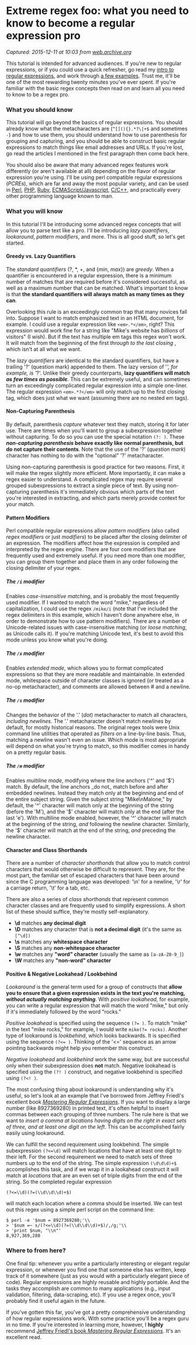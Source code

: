 # Extreme regex foo: what you need to know to become a regular expression pro

_Captured: 2015-12-11 at 10:03 from [web.archive.org](http://web.archive.org/web/20090226045440/http://immike.net/blog/2007/06/21/extreme-regex-foo-what-you-need-to-know-to-become-a-regular-expression-pro/)_

This tutorial is intended for advanced audiences. If you're new to regular expressions, or if you could use a quick refresher, go read my [intro to regular expressions](http://web.archive.org/web/20090226045440/http://immike.net/blog/2007/04/06/the-absolute-bare-minimum-every-programmer-should-know-about-regular-expressions/), and work through [a few examples](http://web.archive.org/web/20090226045440/http://immike.net/blog/2007/04/06/5-regular-expressions-every-web-programmer-should-know/). Trust me, it'll be one of the most rewarding twenty minutes you've ever spent. If you're familiar with the basic regex concepts then read on and learn all you need to know to be a regex pro.

### What you should know

This tutorial will go beyond the basics of regular expressions. You should already know what the metacharacters are (`^[](){}.*?\|+$` and sometimes `-`) and how to use them, you should understand how to use parenthesis for grouping and capturing, and you should be able to construct basic regular expressions to match things like email addresses and URLs. If you're lost, go read the articles I mentioned in the first paragraph then come back here.

You should also be aware that many advanced regex features work differently (or aren't available at all) depending on the flavor of regular expression you're using. I'll be using perl compatible regular expressions (_PCREs_), which are far and away the most popular variety, and can be used in [Perl](http://web.archive.org/web/20090226045440/http://perldoc.perl.org/perlre.html), [PHP](http://web.archive.org/web/20090226045440/http://us3.php.net/pcre), [Ruby](http://web.archive.org/web/20090226045440/http://raa.ruby-lang.org/project/pcre/), [ECMAScript/Javascript](http://web.archive.org/web/20090226045440/http://www.ecma-international.org/publications/standards/Ecma-262.htm), [C/C++](http://web.archive.org/web/20090226045440/http://www.pcre.org/), and practically every other programming language known to man.

### What you will know

In this tutorial I'll be introducing some advanced regex concepts that will allow you to parse text like a pro. I'll be introducing _lazy quantifiers_, _lookaround_, _pattern modifiers_, and more. This is all good stuff, so let's get started.

#### Greedy vs. Lazy Quantifiers

The _standard quantifiers_ (?, *, +, and {_min_, _max_}) are _greedy_. When a quantifier is encountered in a regular expression, there is a minimum number of matches that are required before it's considered successful, as well as a maximum number that can be matched. What's important to know is that **the standard quantifiers will always match as many times as they can**.

Overlooking this rule is an exceedingly common trap that many novices fall into. Suppose I want to match emphasized text in an HTML document, for example. I could use a regular expression like `<em>.*</em>`, right? This expression would work fine for a string like "Mike's website has <em>billions</em> of visitors" (I wish). But if the text has multiple em tags this regex won't work. It will match from the beginning of the first <em> through to the last closing </em>, which isn't at all what we want.

The _lazy quantifiers_ are identical to the standard quantifiers, but have a trailing '?' (question mark) appended to them. The lazy version of '*', for example, is '*?'. Unlike their greedy counterparts, **lazy quantifiers will match _as few times as possible_**. This can be extremely useful, and can sometimes turn an exceedingly complicated regular expression into a simple one-liner. The regular expression `<em>.*?</em>` will only match up to the first closing </em> tag, which does just what we want (assuming there are no nested em tags).

#### Non-Capturing Parenthesis

By default, parenthesis _capture_ whatever text they match, storing it for later use. There are times when you'll want to group a subexpression together without capturing. To do so you can use the special notation `(?: )`. These **_non-capturing parenthesis_ behave exactly like normal parenthesis, but do not capture their contents**. Note that the use of the '?' (_question mark_) character has nothing to do with the "optional" '?' metacharacter.

Using non-capturing parenthesis is good practice for two reasons. First, it will make the regex slightly more efficient. More importantly, it can make a regex easier to understand. A complicated regex may require several grouped subexpressions to extract a single piece of text. By using non-capturing parenthesis it's immediately obvious which parts of the text you're interested in extracting, and which parts merely provide context for your match.

#### Pattern Modifiers

Perl compatible regular expressions allow _pattern modifiers_ (also called _regex modifiers_ or just _modifiers_) to be placed after the closing delimiter of an expression. The modifiers affect how the expression is compiled and interpreted by the regex engine. There are four core modifiers that are frequently used and extremely useful. If you need more than one modifier, you can group them together and place them in any order following the closing delimiter of your regex.

##### The `/i` modifier

Enables _case-insensitive matching_, and is probably the most frequently used modifier. If I wanted to match the word "mike," regardless of capitalization, I could use the regex `/mike/i` (note that I've included the regex delimiters in this example, which I haven't done anywhere else, in order to demonstrate how to use pattern modifiers). There are a number of Unicode-related issues with case-insensitive matching (or _loose matching_, as Unicode calls it). If you're matching Unicode text, it's best to avoid this mode unless you know what you're doing.

##### The `/x` modifier

Enables _extended mode_, which allows you to format complicated expressions so that they are more readable and maintainable. In extended mode, whitespace outside of character classes is ignored (or treated as a no-op metacharacter), and comments are allowed between # and a newline.

##### The `/s` modifier

Changes the behavior of the '.' (_dot_) metacharacter to match all characters, _including newlines_. The '.' metacharacter doesn't match newlines by default, for mostly historical reasons. The original regex tools were Unix command line utilities that operated as _filters_ on a line-by-line basis. Thus, matching a newline wasn't even an issue. Which mode is most appropriate will depend on what you're trying to match, so this modifier comes in handy on a pretty regular basis.

##### The `/m` modifier

Enables _multiline mode_, modifying where the line anchors ('^' and '$') match. By default, the line anchors _do not_ match before and after embedded newlines. Instead they match only at the beginning and end of the entire subject string. Given the subject string "Mike\nMalone," by default, the '^' character will match only at the beginning of the string (before the 'M'), and the '$' character will match only at the end (after the last 'e'). With multiline mode enabled, however, the '^' character will match at the beginning of the string, _and_ following the newline character. Similarly, the '$' character will match at the end of the string, _and_ preceding the newline character.

#### Character and Class Shorthands

There are a number of _character shorthands_ that allow you to match control characters that would otherwise be difficult to represent. They are, for the most part, the familiar set of escaped characters that have been around since the C programming language was developed: '\n' for a newline, '\r' for a carriage return, '\t' for a tab, etc.

There are also a series of _class shorthands_ that represent common character classes and are frequently used to simplify expressions. A short list of these should suffice, they're mostly self-explanatory.

  * **\d** matches **any decimal digit**
  * **\D** matches any character that is **not a decimal digit** (it's the same as `[^\d])`
  * **\s** matches any **whitespace character**
  * **\S** matches any **non-whitespace character**
  * **\w** matches any **"word" character** (usually the same as `[a-zA-Z0-9_]`)
  * **\W** matches any **"non-word" character**

#### Positive & Negative Lookahead / Lookbehind

_Lookaround_ is the general term used for a group of constructs that **allow you to ensure that a given expression exists in the text you're matching, _without actually matching anything_**. With _positive lookahead_, for example, you can write a regular expression that will match the word "mike," but only if it's immediately followed by the word "rocks."

_Positive lookahead_ is specified using the sequence `(?= )`. To match "mike" in the text "mike rocks," for example, I would write `mike(?= rocks)`. Another type of lookaround is _lookbehind_, which looks backwards. It is specified using the sequence `(?<= )`. Thinking of the '<=' sequence as an arrow pointing backwards might help you remember this construct.

_Negative lookahead_ and _lookbehind_ work the same way, but are successful only when their subexpression does **not** match. Negative lookahead is specified using the `(?! )` construct, and negative lookbehind is specified using `(?<! )`.

The most confusing thing about lookaround is understanding why it's useful, so let's look at an example that I've borrowed from Jeffrey Friedl's excellent book _[Mastering Regular Expressions](http://web.archive.org/web/20090226045440/http://www.amazon.com/gp/product/0596528124/ref=pd_cp_b_title/102-7486746-3142504?pf_rd_m=ATVPDKIKX0DER&pf_rd_s=center-41&pf_rd_r=1HKNXWMTVFF257YA2P0X&pf_rd_t=201&pf_rd_p=252362401&pf_rd_i=1565922573)_. If you want to display a large number (like 8927369280) in printed text, it's often helpful to insert commas between each grouping of three numbers. The rule here is that we want to _insert a comma at locations having digits on the right in exact sets of three, and at least one digit on the left_. This can be accomplished fairly easily using lookaround.

We can fulfill the second requirement using lookbehind. The simple subexpression `(?<=\d)` will match locations that have at least one digit to their left. For the second requirement we need to match sets of three numbers up to the end of the string. The simple expression `(\d\d\d)+$` accomplishes this task, and if we wrap it in a lookahead construct it will match at _locations_ that are an even set of triple digits from the end of the string. So the completed regular expression
    
    
    (?<=\\d)(?=(\\d\\d\\d)+$)
    

will match each location where a comma should be inserted. We can test out this regex using a simple perl script on the command line:
    
    
    $ perl -e '$num = 8927369280;'\\
    > '$num =~ s/(?<=\\d)(?=(\\d\\d\\d)+$)/,/g;'\\
    > 'print $num, "\\n"'
    8,927,369,280
    

### Where to from here?

One final tip: whenever you write a particularly interesting or elegant regular expression, or whenever you find one that someone else has written, keep track of it somewhere (just as you would with a particularly elegant piece of code). Regular expressions are highly reusable and highly portable. And the tasks they accomplish are common to many applications (e.g., input validation, filtering, data-scraping, etc). If you use a regex once, you'll probably find it useful again in the future.

If you've gotten this far, you've got a pretty comprehensive understanding of how regular expressions work. With some practice you'll be a regex guru in no time. If you're interested in learning more, however, I **highly** recommend [Jeffrey Friedl's book _Mastering Regular Expressions_](http://web.archive.org/web/20090226045440/http://www.amazon.com/gp/product/0596528124/ref=pd_cp_b_title/102-7486746-3142504?pf_rd_m=ATVPDKIKX0DER&pf_rd_s=center-41&pf_rd_r=1HKNXWMTVFF257YA2P0X&pf_rd_t=201&pf_rd_p=252362401&pf_rd_i=1565922573). It's an excellent read.
